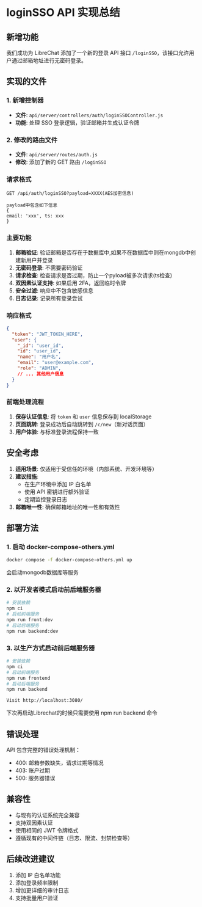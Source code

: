 # loginSSO API 实现总结

## 新增功能

我们成功为 LibreChat 添加了一个新的登录 API 接口 `/loginSSO`，该接口允许用户通过邮箱地址进行无密码登录。

## 实现的文件

### 1. 新增控制器
- **文件**: `api/server/controllers/auth/loginSSOController.js`
- **功能**: 处理 SSO 登录逻辑，验证邮箱并生成认证令牌

### 2. 修改的路由文件
- **文件**: `api/server/routes/auth.js`
- **修改**: 添加了新的 GET 路由 `/loginSSO`


### 请求格式
```
GET /api/auth/loginSSO?payload=XXXX(AES加密信息)

payload中包含如下信息
{
email: 'xxx', ts: xxx
}
```
### 主要功能
1. **邮箱验证**: 验证邮箱是否存在于数据库中,如果不在数据库中则在mongdb中创建新用户并登录
2. **无密码登录**: 不需要密码验证
3. **请求检查**: 检查请求是否过期，防止一个pyload被多次请求(ts检查)
4. **双因素认证支持**: 如果启用 2FA，返回临时令牌
5. **安全过滤**: 响应中不包含敏感信息
6. **日志记录**: 记录所有登录尝试

### 响应格式
```json
{
  "token": "JWT_TOKEN_HERE",
  "user": {
    "_id": "user_id",
    "id": "user_id",
    "name": "用户名",
    "email": "user@example.com",
    "role": "ADMIN",
    // ... 其他用户信息
  }
}
```

### 前端处理流程
1. **保存认证信息**: 将 `token` 和 `user` 信息保存到 localStorage
2. **页面跳转**: 登录成功后自动跳转到 `/c/new`（新对话页面）
3. **用户体验**: 与标准登录流程保持一致

## 安全考虑

1. **适用场景**: 仅适用于受信任的环境（内部系统、开发环境等）
2. **建议措施**: 
   - 在生产环境中添加 IP 白名单
   - 使用 API 密钥进行额外验证
   - 定期监控登录日志
3. **邮箱唯一性**: 确保邮箱地址的唯一性和有效性

## 部署方法

### 1. 启动 docker-compose-others.yml
```bash
docker compose -f docker-compose-others.yml up
```
会启动mongodb数据库等服务

### 2. 以开发者模式启动前后端服务器
```bash
# 安装依赖
npm ci
# 启动前端服务
npm run front:dev
# 启动后端服务
npm run backend:dev
```
### 3. 以生产方式启动前后端服务器
```bash
# 安装依赖
npm ci
# 启动前端服务
npm run frontend
# 启动后端服务
npm run backend

Visit http://localhost:3080/
```
下次再启动Librechat的时候只需要使用 npm run backend 命令

## 错误处理

API 包含完整的错误处理机制：
- 400: 邮箱参数缺失，请求过期等情况
- 403: 账户过期
- 500: 服务器错误

## 兼容性

- 与现有的认证系统完全兼容
- 支持双因素认证
- 使用相同的 JWT 令牌格式
- 遵循现有的中间件链（日志、限流、封禁检查等）


## 后续改进建议

1. 添加 IP 白名单功能
2. 添加登录频率限制
3. 增加更详细的审计日志
4. 支持批量用户验证 
